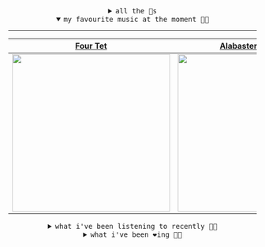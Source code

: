 <details>

<summary align="center"><samp>all the 🥚s</samp></summary>
<hr />

<a href="https://github.com/bitttttten"><img src="https://avatars2.githubusercontent.com/u/19930241?s=90&u=2aef7cbf4a59d361894145c97676391ec46fea4d&v=4" width="30" height="30" /><a href="https://github.com/pvinis"><img src="https://avatars0.githubusercontent.com/u/100233?s=90&v=4" width="30" height="30" />

<samp><a href="https://github.com/bitttttten/bitttttten/issues/1">become an 🥚</a></samp>

</details>

<details open>

<summary align="center"><samp>my favourite music at the moment 🎵🎶</samp></summary>
<hr />

<!-- toc -->

| [Four Tet](https://open.spotify.com/artist/7Eu1txygG6nJttLHbZdQOh)                                                                                               | [Alabaster DePlume](https://open.spotify.com/artist/3LfKt6bEMIfFIEryeai8Mm)                                                                                      | [Leandro Fresco](https://open.spotify.com/artist/0gJgTQEVl62dN80lQbOBK5)                                                                                         | [Mary Lattimore](https://open.spotify.com/artist/38MKhZmMRHAZRz8LqtKIBw)                                                                                         |
| ---------------------------------------------------------------------------------------------------------------------------------------------------------------- | ---------------------------------------------------------------------------------------------------------------------------------------------------------------- | ---------------------------------------------------------------------------------------------------------------------------------------------------------------- | ---------------------------------------------------------------------------------------------------------------------------------------------------------------- |
| [<img src="https://i.scdn.co/image/f96458025a0640bf1d3c8f764a42ec21d4db1eae" width="320" height="auto">](https://open.spotify.com/artist/7Eu1txygG6nJttLHbZdQOh) | [<img src="https://i.scdn.co/image/8dcd7c992f677beb7e1e6140537a0c6fcf82f57f" width="320" height="auto">](https://open.spotify.com/artist/3LfKt6bEMIfFIEryeai8Mm) | [<img src="https://i.scdn.co/image/da78f9635590c6f1ce6124bb0c6fb1818576581e" width="320" height="auto">](https://open.spotify.com/artist/0gJgTQEVl62dN80lQbOBK5) | [<img src="https://i.scdn.co/image/9f320047d7164544a6a774f343167c3809fd7761" width="320" height="auto">](https://open.spotify.com/artist/38MKhZmMRHAZRz8LqtKIBw) |

<!-- tocstop -->

</details>

<details>

<summary align="center"><samp>what i've been listening to recently 🎵🎶</samp></summary>
<hr />

<!-- toc -->

| [Satudarah<br />Amen Dunes](https://open.spotify.com/track/23WqGnwZQePPpKsSIaXgFT)                                                                              | [Oloruka<br />Fela Kuti, His Koola Lobitos](https://open.spotify.com/track/5vv5l5QyOl6KpE6EG3FoOU)                                                              | [Sometimes He's In My Dreams<br />Mary Lattimore](https://open.spotify.com/track/7sLwgh4Mp2ujx0DA9MfxXu)                                                        | [This Old House Is All I Have<br />Against All Logic](https://open.spotify.com/track/4SzmBRbDVmi0z4Lnc6H1Za)                                                    |
| --------------------------------------------------------------------------------------------------------------------------------------------------------------- | --------------------------------------------------------------------------------------------------------------------------------------------------------------- | --------------------------------------------------------------------------------------------------------------------------------------------------------------- | --------------------------------------------------------------------------------------------------------------------------------------------------------------- |
| [<img src="https://i.scdn.co/image/12d63aa814960576ca78735c046f0389418b3b23" width="320" height="auto">](https://open.spotify.com/track/23WqGnwZQePPpKsSIaXgFT) | [<img src="https://i.scdn.co/image/367172f0d81d3b7c4b4dd63fc22b4c8c70fc1191" width="320" height="auto">](https://open.spotify.com/track/5vv5l5QyOl6KpE6EG3FoOU) | [<img src="https://i.scdn.co/image/9f320047d7164544a6a774f343167c3809fd7761" width="320" height="auto">](https://open.spotify.com/track/7sLwgh4Mp2ujx0DA9MfxXu) | [<img src="https://i.scdn.co/image/cba30ea575aca3e07e562b71aa5bd07eee143c16" width="320" height="auto">](https://open.spotify.com/track/4SzmBRbDVmi0z4Lnc6H1Za) |

<!-- tocstop -->

</details>

<details>

<summary align="center"><samp>what i've been ❤️ing 🎵🎶</samp></summary>
<hr />

<!-- toc -->

| [Pine Trees<br />Mary Lattimore](https://open.spotify.com/album/1CoYuZnDfAqv2rbUpCgfQx)                                                                         | [It's Not The Worst (Lali Puna…<br />Two Lone Swordsmen](https://open.spotify.com/album/6DPs3t2nJLCyJGdZYYBkvR)                                                 | [Domes<br />Dark Sky](https://open.spotify.com/album/0VN8KeolDU9D7Iv1ivEYvV)                                                                                    | [I See You<br />Phoebe Bridgers](https://open.spotify.com/album/3bWycTCVujitsf8xO2kRfw)                                                                         |
| --------------------------------------------------------------------------------------------------------------------------------------------------------------- | --------------------------------------------------------------------------------------------------------------------------------------------------------------- | --------------------------------------------------------------------------------------------------------------------------------------------------------------- | --------------------------------------------------------------------------------------------------------------------------------------------------------------- |
| [<img src="https://i.scdn.co/image/ab67616d0000b2739e1b5c43d43d8c13cccc9fda" width="320" height="auto">](https://open.spotify.com/album/1CoYuZnDfAqv2rbUpCgfQx) | [<img src="https://i.scdn.co/image/ab67616d0000b273103f76ee2a3e273eeb15b17b" width="320" height="auto">](https://open.spotify.com/album/6DPs3t2nJLCyJGdZYYBkvR) | [<img src="https://i.scdn.co/image/ab67616d0000b273ed5b11c1a9c59eed8d73c144" width="320" height="auto">](https://open.spotify.com/album/0VN8KeolDU9D7Iv1ivEYvV) | [<img src="https://i.scdn.co/image/ab67616d0000b273beec1592b3fc2634a2f75aa5" width="320" height="auto">](https://open.spotify.com/album/3bWycTCVujitsf8xO2kRfw) |

<!-- tocstop -->

</details>
